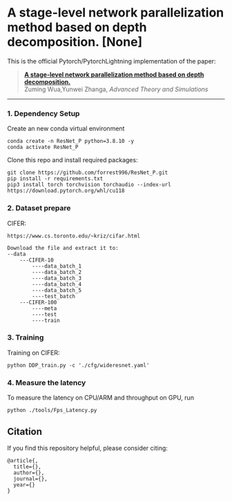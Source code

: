 # A stage-level network parallelization method based on depth decomposition. [None]

This is the official Pytorch/PytorchLightning implementation of the paper: <br/>
> [**A stage-level network parallelization method based on depth decomposition.**](https:)      
> Zuming Wua,Yunwei Zhanga, 
> *Advanced Theory and Simulations*
> 

---
### 1. Dependency Setup
Create an new conda virtual environment
```
conda create -n ResNet_P python=3.8.10 -y
conda activate ResNet_P
```
Clone this repo and install required packages:
```
git clone https://github.com/forrest996/ResNet_P.git
pip install -r requirements.txt
pip3 install torch torchvision torchaudio --index-url https://download.pytorch.org/whl/cu118
```
### 2. Dataset prepare
CIFER:
```
https://www.cs.toronto.edu/~kriz/cifar.html

Download the file and extract it to:
--data
    ---CIFER-10
        ----data_batch_1
        ----data_batch_2
        ----data_batch_3
        ----data_batch_4
        ----data_batch_5
        ----test_batch
    ---CIFER-100
        ----meta
        ----test
        ----train
```


### 3. Training
Training on CIFER:
```
python DDP_train.py -c './cfg/wideresnet.yaml'
```

### 4. Measure the latency
To measure the latency on CPU/ARM and throughput on GPU, run
```
python ./tools/Fps_Latency.py 
```

## Citation
If you find this repository helpful, please consider citing:
```
@article{,
  title={},
  author={},
  journal={},
  year={}
}
```

